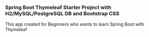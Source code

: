 ### Spring Boot Thymeleaf Starter Project with H2/MySQL/PostgreSQL DB and Bootstrap CSS

This app created for Beginners who wants to learn Spring Boot with Thymeleaf
